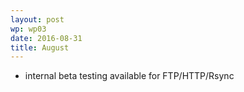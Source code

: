 ```yaml
---
layout: post
wp: wp03
date: 2016-08-31
title: August
---
```


- internal beta testing available for FTP/HTTP/Rsync



